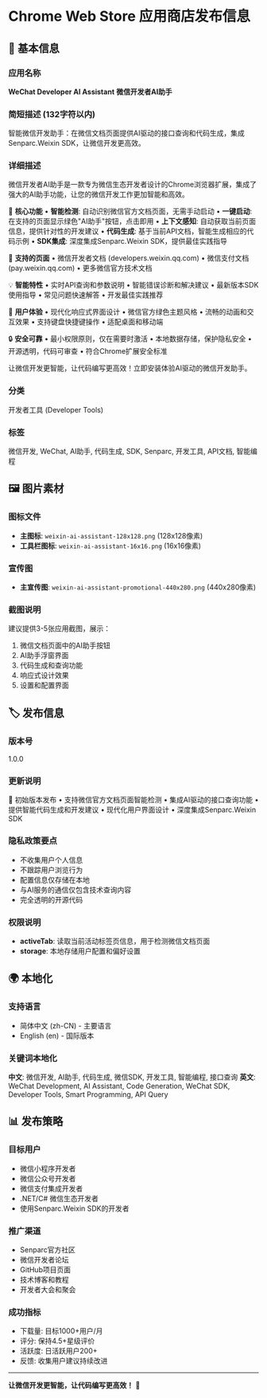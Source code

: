 # Chrome Web Store 应用商店发布信息

## 📝 基本信息

### 应用名称
**WeChat Developer AI Assistant**
**微信开发者AI助手**

### 简短描述 (132字符以内)
智能微信开发助手：在微信文档页面提供AI驱动的接口查询和代码生成，集成Senparc.Weixin SDK，让微信开发更高效。

### 详细描述

微信开发者AI助手是一款专为微信生态开发者设计的Chrome浏览器扩展，集成了强大的AI助手功能，让您的微信开发工作更加智能和高效。

🚀 **核心功能**
• **智能检测**: 自动识别微信官方文档页面，无需手动启动
• **一键启动**: 在支持的页面显示绿色"AI助手"按钮，点击即用
• **上下文感知**: 自动获取当前页面信息，提供针对性的开发建议
• **代码生成**: 基于当前API文档，智能生成相应的代码示例
• **SDK集成**: 深度集成Senparc.Weixin SDK，提供最佳实践指导

🎯 **支持的页面**
• 微信开发者文档 (developers.weixin.qq.com)
• 微信支付文档 (pay.weixin.qq.com)
• 更多微信官方技术文档

💡 **智能特性**
• 实时API查询和参数说明
• 智能错误诊断和解决建议
• 最新版本SDK使用指导
• 常见问题快速解答
• 开发最佳实践推荐

🎨 **用户体验**
• 现代化响应式界面设计
• 微信官方绿色主题风格
• 流畅的动画和交互效果
• 支持键盘快捷键操作
• 适配桌面和移动端

🔒 **安全可靠**
• 最小权限原则，仅在需要时激活
• 本地数据存储，保护隐私安全
• 开源透明，代码可审查
• 符合Chrome扩展安全标准

让微信开发更智能，让代码编写更高效！立即安装体验AI驱动的微信开发助手。

### 分类
开发者工具 (Developer Tools)

### 标签
微信开发, WeChat, AI助手, 代码生成, SDK, Senparc, 开发工具, API文档, 智能编程

## 🖼️ 图片素材

### 图标文件
- **主图标**: `weixin-ai-assistant-128x128.png` (128x128像素)
- **工具栏图标**: `weixin-ai-assistant-16x16.png` (16x16像素)

### 宣传图
- **主宣传图**: `weixin-ai-assistant-promotional-440x280.png` (440x280像素)

### 截图说明
建议提供3-5张应用截图，展示：
1. 微信文档页面中的AI助手按钮
2. AI助手浮窗界面
3. 代码生成和查询功能
4. 响应式设计效果
5. 设置和配置界面

## 🏷️ 发布信息

### 版本号
1.0.0

### 更新说明
🎉 初始版本发布
• 支持微信官方文档页面智能检测
• 集成AI驱动的接口查询功能
• 提供智能代码生成和开发建议
• 现代化用户界面设计
• 深度集成Senparc.Weixin SDK

### 隐私政策要点
- 不收集用户个人信息
- 不跟踪用户浏览行为
- 配置信息仅存储在本地
- 与AI服务的通信仅包含技术查询内容
- 完全透明的开源代码

### 权限说明
- **activeTab**: 读取当前活动标签页信息，用于检测微信文档页面
- **storage**: 本地存储用户配置和偏好设置

## 🌍 本地化

### 支持语言
- 简体中文 (zh-CN) - 主要语言
- English (en) - 国际版本

### 关键词本地化
**中文**: 微信开发, AI助手, 代码生成, 微信SDK, 开发工具, 智能编程, 接口查询
**英文**: WeChat Development, AI Assistant, Code Generation, WeChat SDK, Developer Tools, Smart Programming, API Query

## 📊 发布策略

### 目标用户
- 微信小程序开发者
- 微信公众号开发者
- 微信支付集成开发者
- .NET/C# 微信生态开发者
- 使用Senparc.Weixin SDK的开发者

### 推广渠道
- Senparc官方社区
- 微信开发者论坛
- GitHub项目页面
- 技术博客和教程
- 开发者大会和聚会

### 成功指标
- 下载量: 目标1000+用户/月
- 评分: 保持4.5+星级评价
- 活跃度: 日活跃用户200+
- 反馈: 收集用户建议持续改进

---

**让微信开发更智能，让代码编写更高效！** 🚀
